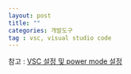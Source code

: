 ```yaml
---
layout: post
title: ""
categories: 개발도구
tag : vsc, visual studio code
---
```


참고 : [VSC 설정 및 power mode 설정](https://m.blog.naver.com/PostView.nhn?blogId=suwon_man91&logNo=221383387498&proxyReferer=https:%2F%2Fwww.google.com%2F)
